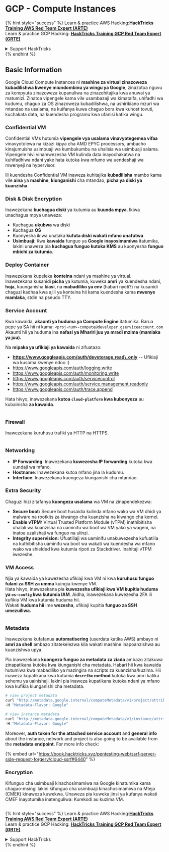 # GCP - Compute Instances

{% hint style="success" %}
Learn & practice AWS Hacking:<img src="../../../../.gitbook/assets/image (1).png" alt="" data-size="line">[**HackTricks Training AWS Red Team Expert (ARTE)**](https://training.hacktricks.xyz/courses/arte)<img src="../../../../.gitbook/assets/image (1).png" alt="" data-size="line">\
Learn & practice GCP Hacking: <img src="../../../../.gitbook/assets/image (2).png" alt="" data-size="line">[**HackTricks Training GCP Red Team Expert (GRTE)**<img src="../../../../.gitbook/assets/image (2).png" alt="" data-size="line">](https://training.hacktricks.xyz/courses/grte)

<details>

<summary>Support HackTricks</summary>

* Check the [**subscription plans**](https://github.com/sponsors/carlospolop)!
* **Join the** 💬 [**Discord group**](https://discord.gg/hRep4RUj7f) or the [**telegram group**](https://t.me/peass) or **follow** us on **Twitter** 🐦 [**@hacktricks\_live**](https://twitter.com/hacktricks\_live)**.**
* **Share hacking tricks by submitting PRs to the** [**HackTricks**](https://github.com/carlospolop/hacktricks) and [**HackTricks Cloud**](https://github.com/carlospolop/hacktricks-cloud) github repos.

</details>
{% endhint %}

## Basic Information

Google Cloud Compute Instances ni **mashine za virtual zinazoweza kubadilishwa kwenye miundombinu ya wingu ya Google**, zinazotoa nguvu za kompyuta zinazoweza kupanuliwa na zinazohitajika kwa anuwai ya matumizi. Zinatoa vipengele kama vile usambazaji wa kimataifa, uhifadhi wa kudumu, chaguo za OS zinazoweza kubadilishwa, na ushirikiano mzuri wa mtandao na usalama, na kuifanya kuwa chaguo bora kwa kuhost tovuti, kuchakata data, na kuendesha programu kwa ufanisi katika wingu.

### Confidential VM

Confidential VMs hutumia **vipengele vya usalama vinavyotegemea vifaa** vinavyotolewa na kizazi kipya cha AMD EPYC processors, ambacho kinajumuisha usimbuaji wa kumbukumbu na uhalisia wa usimbuaji salama. Vipengele hivi vinamwezesha VM kulinda data inayochakatwa na kuhifadhiwa ndani yake hata kutoka kwa mfumo wa uendeshaji wa mwenyeji na hypervisor.

Ili kuendesha Confidential VM inaweza kuhitajika **kubadilisha** mambo kama vile **aina** ya **mashine**, **kiunganishi** cha mtandao, **picha ya diski ya kuanzisha**.

### Disk & Disk Encryption

Inawezekana **kuchagua diski** ya kutumia au **kuunda mpya**. Ikiwa unachagua mpya unaweza:

* Kuchagua **ukubwa** wa diski
* Kuchagua **OS**
* Kuonyesha ikiwa unataka **kufuta diski wakati mfano unafutwa**
* **Usimbuaji**: Kwa **kawaida** funguo ya **Google inayosimamiwa** itatumika, lakini unaweza pia **kuchagua funguo kutoka KMS** au kuonyesha **funguo mbichi za kutumia**.

### Deploy Container

Inawezekana kupeleka **konteina** ndani ya mashine ya virtual.\
Inawezekana kusanidi **picha** ya kutumia, kuweka **amri** ya kuendesha ndani, **hoja**, kuunganisha **kiasi**, na **mabadiliko ya env** (habari nyeti?) na kusanidi chaguzi kadhaa kwa ajili ya konteina hii kama kuendesha kama **mwenye mamlaka**, stdin na pseudo TTY.

### Service Account

Kwa kawaida, **akaunti ya huduma ya Compute Engine** itatumika. Barua pepe ya SA hii ni kama: `<proj-num>-compute@developer.gserviceaccount.com`\
Akaunti hii ya huduma ina **nafasi ya Mhariri juu ya mradi mzima (mamlaka ya juu).**

Na **mipaka ya ufikiaji ya kawaida** ni zifuatazo:

* **https://www.googleapis.com/auth/devstorage.read\_only** -- Ufikiaji wa kusoma kwenye ndoo :)
* https://www.googleapis.com/auth/logging.write
* https://www.googleapis.com/auth/monitoring.write
* https://www.googleapis.com/auth/servicecontrol
* https://www.googleapis.com/auth/service.management.readonly
* https://www.googleapis.com/auth/trace.append

Hata hivyo, inawezekana **kutoa `cloud-platform` kwa kubonyeza** au kubainisha **za kawaida**.

<figure><img src="../../../../.gitbook/assets/image (327).png" alt=""><figcaption></figcaption></figure>

### Firewall

Inawezekana kuruhusu trafiki ya HTTP na HTTPS.

<figure><img src="../../../../.gitbook/assets/image (326).png" alt=""><figcaption></figcaption></figure>

### Networking

* **IP Forwarding**: Inawezekana **kuwezesha IP forwarding** kutoka kwa uundaji wa mfano.
* **Hostname**: Inawezekana kutoa mfano jina la kudumu.
* **Interface**: Inawezekana kuongeza kiunganishi cha mtandao.

### Extra Security

Chaguzi hizi zitafanya **kuongeza usalama** wa VM na zinapendekezwa:

* **Secure boot:** Secure boot husaidia kulinda mfano wako wa VM dhidi ya malware na rootkits za kiwango cha kuanzisha na kiwango cha kernel.
* **Enable vTPM:** Virtual Trusted Platform Module (vTPM) inathibitisha uhalali wa kuanzisha na uaminifu wa boot wa VM yako ya wageni, na inatoa uzalishaji wa funguo na ulinzi.
* **Integrity supervision:** Ufuatiliaji wa uaminifu unakuwezesha kufuatilia na kuthibitisha uaminifu wa boot wa wakati wa kuendesha wa mfano wako wa shielded kwa kutumia ripoti za Stackdriver. Inahitaji vTPM iwezeshe.

### VM Access

Njia ya kawaida ya kuwezesha ufikiaji kwa VM ni kwa **kuruhusu funguo fulani za SSH za umma** kuingia kwenye VM.\
Hata hivyo, inawezekana pia **kuwezesha ufikiaji kwa VM kupitia huduma ya `os-config` kwa kutumia IAM**. Aidha, inawezekana kuwezesha 2FA ili kufikia VM kwa kutumia huduma hii.\
Wakati **huduma hii** ime **wezesha**, ufikiaji kupitia **funguo za SSH umezuiliwa.**

<figure><img src="../../../../.gitbook/assets/image (328).png" alt=""><figcaption></figcaption></figure>

### Metadata

Inawezekana kufafanua **automatisering** (userdata katika AWS) ambayo ni **amri za shell** ambazo zitatekelezwa kila wakati mashine inapoanzishwa au kuanzishwa upya.

Pia inawezekana **kuongeza funguo za metadata za ziada** ambazo zitakuwa zinapatikana kutoka kwa kiunganishi cha metadata. Habari hii kwa kawaida hutumiwa kwa mabadiliko ya mazingira na scripts za kuanzisha/kuzima. Hii inaweza kupatikana kwa kutumia **`describe` method** kutoka kwa amri katika sehemu ya uainishaji, lakini pia inaweza kupatikana kutoka ndani ya mfano kwa kufikia kiunganishi cha metadata.
```bash
# view project metadata
curl "http://metadata.google.internal/computeMetadata/v1/project/attributes/?recursive=true&alt=text" \
-H "Metadata-Flavor: Google"

# view instance metadata
curl "http://metadata.google.internal/computeMetadata/v1/instance/attributes/?recursive=true&alt=text" \
-H "Metadata-Flavor: Google"
```
Moreover, **auth token for the attached service account** and **general info** about the instance, network and project is also going to be available from the **metadata endpoint**. For more info check:

{% embed url="https://book.hacktricks.xyz/pentesting-web/ssrf-server-side-request-forgery/cloud-ssrf#6440" %}

### Encryption

Kifunguo cha usimbuaji kinachosimamiwa na Google kinatumika kama chaguo-msingi lakini kifunguo cha usimbuaji kinachosimamiwa na Mteja (CMEK) kinaweza kuwekwa. Unaweza pia kuweka jinsi ya kufanya wakati CMEF inayotumika inatenguliwa: Kurekodi au kuzima VM.

<figure><img src="../../../../.gitbook/assets/image (329).png" alt=""><figcaption></figcaption></figure>

{% hint style="success" %}
Learn & practice AWS Hacking:<img src="../../../../.gitbook/assets/image (1).png" alt="" data-size="line">[**HackTricks Training AWS Red Team Expert (ARTE)**](https://training.hacktricks.xyz/courses/arte)<img src="../../../../.gitbook/assets/image (1).png" alt="" data-size="line">\
Learn & practice GCP Hacking: <img src="../../../../.gitbook/assets/image (2).png" alt="" data-size="line">[**HackTricks Training GCP Red Team Expert (GRTE)**<img src="../../../../.gitbook/assets/image (2).png" alt="" data-size="line">](https://training.hacktricks.xyz/courses/grte)

<details>

<summary>Support HackTricks</summary>

* Check the [**subscription plans**](https://github.com/sponsors/carlospolop)!
* **Join the** 💬 [**Discord group**](https://discord.gg/hRep4RUj7f) or the [**telegram group**](https://t.me/peass) or **follow** us on **Twitter** 🐦 [**@hacktricks\_live**](https://twitter.com/hacktricks\_live)**.**
* **Share hacking tricks by submitting PRs to the** [**HackTricks**](https://github.com/carlospolop/hacktricks) and [**HackTricks Cloud**](https://github.com/carlospolop/hacktricks-cloud) github repos.

</details>
{% endhint %}
